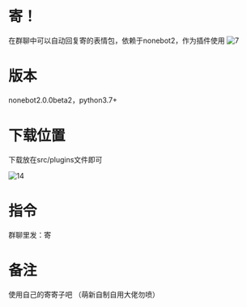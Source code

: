 # 寄！
在群聊中可以自动回复寄的表情包，依赖于nonebot2，作为插件使用
![7](https://user-images.githubusercontent.com/70925546/165025636-236888cc-cbb8-41fd-a441-b316dbf23728.jpg)

# 版本
nonebot2.0.0beta2，python3.7+


 # 下载位置
下载放在src/plugins文件即可 

![14](https://user-images.githubusercontent.com/70925546/165025757-f23259f9-1f3e-460e-86d6-3d9e5f89c3f9.jpg)


 # 指令
群聊里发：寄


# 备注
使用自己的寄寄子吧
（萌新自制自用大佬勿喷）
